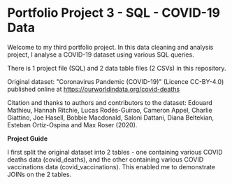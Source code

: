 # Portfolio Project 3 - SQL - COVID-19 Data

Welcome to my third portfolio project. In this data cleaning and analysis project, I analyse a COVID-19 dataset using various SQL queries.

There is 1 project file (SQL) and 2 data table files (2 CSVs) in this repository.

Original dataset: "Coronavirus Pandemic (COVID-19)" (Licence CC-BY-4.0) published online at https://ourworldindata.org/covid-deaths

Citation and thanks to authors and contributors to the dataset: Edouard Mathieu, Hannah Ritchie, Lucas Rodés-Guirao, Cameron Appel, Charlie Giattino, Joe Hasell, Bobbie Macdonald, Saloni Dattani, Diana Beltekian, Esteban Ortiz-Ospina and Max Roser (2020).

**Project Guide**

I first split the original dataset into 2 tables - one containing various COVID deaths data (covid_deaths), and the other containing various COVID vaccinations data (covid_vaccinations). This enabled me to demonstrate JOINs on the 2 tables.

